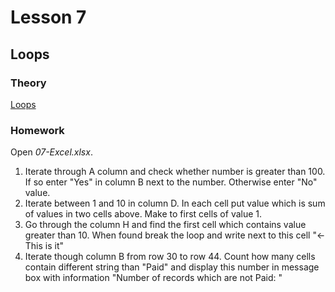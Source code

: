 # Lesson 7
## Loops

### Theory
[Loops](https://www.excel-easy.com/vba/loop.html)

### Homework
Open *07-Excel.xlsx*.
<ol>
<li>Iterate through A column and check whether number is greater than 100. If so enter "Yes" in column B next to the number. Otherwise enter "No" value.</li>
<li>Iterate between 1 and 10 in column D. In each cell put value which is sum of values in two cells above. Make to first cells of value 1.</li>
<li>Go through the column H and find the first cell which contains value greater than 10. When found break the loop and write next to this cell "<-This is it"</li>
<li>Iterate though column B from row 30 to row 44. Count how many cells contain different string than "Paid" and display this number in message box with information "Number of records which are not Paid: <NUMBER>"</li>
</ol>
